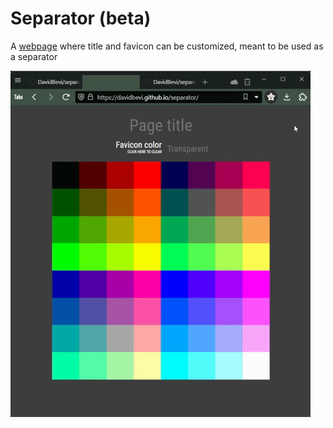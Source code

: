 # Separator (beta)
A [webpage](www.davidbevi.github.io/separator) where title and favicon can be customized, meant to be used as a separator

![alt text](separator-demo.gif)
